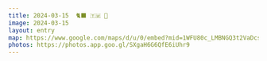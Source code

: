 ```yaml
---
title: 2024-03-15  🐈‍⬛ 🇹🇼 🌸
image: 2024-03-15
layout: entry
map: https://www.google.com/maps/d/u/0/embed?mid=1WFU80c_LMBNGQ3t2VaDcsuVv4A3oyT0&noprof=1
photos: https://photos.app.goo.gl/SXgaH6G6QfE6iUhr9
---
```

